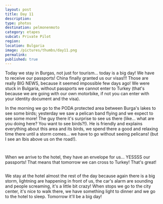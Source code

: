 ```yaml
---
layout: post
title: Day 11
description: 
type: photos
destination: pelmonenmoto
category: etapes
subcat: Private Pilot
region: 
location: Bulgaria
image: /pictures/thumbs/day11.png
permalink: 
published: true
---
```


Today we stay in Burgas, not just for tourism... today is a big day! We have to receive our passports! China finally granted us our visas!!! Those are really BIG NEWS, because it seemed impossible few days ago! We were stuck in Bulgaria, without passports we cannot enter to Turkey (that's because we are going with our own motorbike, if not you can enter with your identity document and the visa).

In the morning we go to the PODA protected area between Burga's lakes to see some birds; yesterday we saw a pelican band flying and we expect to see some more! The guy there it's surprise to see us there (like... what are you doing here? You want to see birds?!). He is friendly and explains everything about this area and its birds, we spend there a good and relaxing time there until a storm comes... we have to go without seeing pelicans! (but I see an Ibis above us on the road!). 

<p><a
href="https://lh3.googleusercontent.com/T9QAr1HPhyvv6cjJCcYlYyH9sFQFWdo_uiv_wZ3DiJKtw-_JG4gRMt_2rfMsrSVTU_YPKRxQbmvn-Jie4cICPjvjARe5zdIAUGAT7yOUD3I5A7ZsLKpueDWfAzBCD0cqA3pE7d0Tcjh_Pe535BrTR1SM4lCcjri13GEjpc4BF3drsEYJoqOSL44FGxERhdu-M57B4wdgA1PS6k6QjwN8UBOeeMV1K4NnLi-zZ5yDpSR9M7aPrQy3yj1r1k1Osu7IJ3yUKtFY3PK3FG6UdGpl9BHmlup_KqRCXONF1QrYk24DYjvPRMz8OGafqQcr9RQNDqSaq09esvbHboOjEJ1euimxdaPN1VvJO9p9COdGK9GROei5-A9oYOQ26IvBkQnklU4zqrIPH_2UYq51Bvz0ux-EZs_q8QxL9IY_QmDtB2EkJkZtkqrH2IAvU0eRp-qkAy8ZS6HWZR5WSEutCPjKODNfZHiXlmDbgs00WtW6q9ry8CYnRsLekiFQ7hAESvrC49Q3if8QSbODR3TRiMU72eUe2DBetuV3_wWhyCfkdtfqvDfofte2KRNT-tW8nGp6cNumWupH8SZEeASP6VrsNlTKlbTTV8XwKZT1M0WCmqghSwSIZuXdLKerWsTmkEFBhX2QwJiYLQmgEdnV2z8pojUg18EKyJcXYA=w1059-h794-no"><img 
src="https://lh3.googleusercontent.com/T9QAr1HPhyvv6cjJCcYlYyH9sFQFWdo_uiv_wZ3DiJKtw-_JG4gRMt_2rfMsrSVTU_YPKRxQbmvn-Jie4cICPjvjARe5zdIAUGAT7yOUD3I5A7ZsLKpueDWfAzBCD0cqA3pE7d0Tcjh_Pe535BrTR1SM4lCcjri13GEjpc4BF3drsEYJoqOSL44FGxERhdu-M57B4wdgA1PS6k6QjwN8UBOeeMV1K4NnLi-zZ5yDpSR9M7aPrQy3yj1r1k1Osu7IJ3yUKtFY3PK3FG6UdGpl9BHmlup_KqRCXONF1QrYk24DYjvPRMz8OGafqQcr9RQNDqSaq09esvbHboOjEJ1euimxdaPN1VvJO9p9COdGK9GROei5-A9oYOQ26IvBkQnklU4zqrIPH_2UYq51Bvz0ux-EZs_q8QxL9IY_QmDtB2EkJkZtkqrH2IAvU0eRp-qkAy8ZS6HWZR5WSEutCPjKODNfZHiXlmDbgs00WtW6q9ry8CYnRsLekiFQ7hAESvrC49Q3if8QSbODR3TRiMU72eUe2DBetuV3_wWhyCfkdtfqvDfofte2KRNT-tW8nGp6cNumWupH8SZEeASP6VrsNlTKlbTTV8XwKZT1M0WCmqghSwSIZuXdLKerWsTmkEFBhX2QwJiYLQmgEdnV2z8pojUg18EKyJcXYA=w1059-h794-no" alt=""></a></p>

<p><a
href="https://lh3.googleusercontent.com/wHDorqCuCDUbkAiZODvuLX8cwwMsnfF1q7oqSbhCZINLP3LzHFfCf-cmWC3VTR27IF7neDBi-N7RZZvyyWR4ocFfX7ZFVBXmSIgottFmveO9vxg3LltCffQhoFveToXbAkojBRwsaOboK-Jj3PmIYZP7GeQP4-B458AqB__sis-8cFk-I7M_sCA8I-WtLHGaZiQXZp--f65qtXQ23Q5sOIKcXr3jYw183obKH8FSAKNpnNsJ5lxdcoQqB1IqPs9n4UnjY_52mDojpDhItBsL25xcPzzTonATT0unv79bT4Wbp84_tBX7HxalD9hEBqapnka5K7bFMN5xvjG-iVgdQzS_Rqb0zpkmx_TMUCNSiH8DRvTGnBo_GDnuh_ktr1TkWDsDBWIfDQIOtop95G7R9brB25UB4ttDXeqPO9S6ImO_-k4Cwbwnx5pqCPjuvIjI2HrwwBn3Xf45wyaWS8aUW1CcTZD2vwXbyG_do0CVMEahSJUw6f6OoiebCD5q0FE8wmiRAVJfENx-SfCZw7hTAmbjyrhOwgxDz83AfMgROzS4rv-iVfJfqnsZeta-Ni7YLU-QPq16ScvuW7r4aB7YwoEHiGJSQ0Tim8l4G1-bI4Lb4ZiP4-NeIMlh9OY9JbhsvYIKbNi7f-mg6GBdrrDKxsNb9PYeJS5ZEw=w1059-h794-no"><img 
src="https://lh3.googleusercontent.com/wHDorqCuCDUbkAiZODvuLX8cwwMsnfF1q7oqSbhCZINLP3LzHFfCf-cmWC3VTR27IF7neDBi-N7RZZvyyWR4ocFfX7ZFVBXmSIgottFmveO9vxg3LltCffQhoFveToXbAkojBRwsaOboK-Jj3PmIYZP7GeQP4-B458AqB__sis-8cFk-I7M_sCA8I-WtLHGaZiQXZp--f65qtXQ23Q5sOIKcXr3jYw183obKH8FSAKNpnNsJ5lxdcoQqB1IqPs9n4UnjY_52mDojpDhItBsL25xcPzzTonATT0unv79bT4Wbp84_tBX7HxalD9hEBqapnka5K7bFMN5xvjG-iVgdQzS_Rqb0zpkmx_TMUCNSiH8DRvTGnBo_GDnuh_ktr1TkWDsDBWIfDQIOtop95G7R9brB25UB4ttDXeqPO9S6ImO_-k4Cwbwnx5pqCPjuvIjI2HrwwBn3Xf45wyaWS8aUW1CcTZD2vwXbyG_do0CVMEahSJUw6f6OoiebCD5q0FE8wmiRAVJfENx-SfCZw7hTAmbjyrhOwgxDz83AfMgROzS4rv-iVfJfqnsZeta-Ni7YLU-QPq16ScvuW7r4aB7YwoEHiGJSQ0Tim8l4G1-bI4Lb4ZiP4-NeIMlh9OY9JbhsvYIKbNi7f-mg6GBdrrDKxsNb9PYeJS5ZEw=w1059-h794-no" alt=""></a></p>

When we arrive to the hotel, they have an envelope for us... YESSSS our passports! That means that tomorrow we can cross to Turkey! That's great!

<p><a
href="https://lh3.googleusercontent.com/TP0nPTRxuSEHWgLSheKmV1YLszNaKLM89XUqyFMH7wnItTrQMBjIDN9vRNuO2y9NrHt3XxSHFuyYZgRidhtVpmYxZQ8AMC6oCiJ8tcz-B9v4XRE3BcSmV6iQIzzWJoDcKnPtw6BceGTFeyc-upUJ8N38sx6gESAoGi2COCQi5EWqMFb6xhX71dZH1EWz7A07nFwgMX_u5LuixKEtfN5wbxhFyFGZDlPZB4n-z9cOJpm4WysQnnhkZHc0UzxNnYbPub9DEeWJf-nmsfYSzszwidThmbhzJwExsWM4mHIPH3nsNYPPNPqudjVaBDKHx9iMjhuRBCuOyvXCvQhpkdZKM_BPBThj6Reye2AqKuXVWnEAV2UevARxHGshoSLW6m-78AZJ25ruS3OjXvhxPSlhhxXBJxTRfYKWvzTRAF_OYEaehRaWcRGwnMhgAV6ZYqG-fdby5XTKaDnKfDcmCa2YpMD4Sn8bSm3Ap85WgX5QEIVAk4En-d8KRz6Q8oKgW0mskuOk_fjDlixlICGXvaOlKr66MmmAlDmkIvfY0w4gef73QugzbR3oO6PcZ_MUbLK-Cs8lkpYkMW7kvJ1SS4D2XkHQn8vuicIuok1hXSXdp77tfnpmbzF-CUOlsRCwdfz2hY13_gUH2eZCfI8jCdCZ1qxiOs3uwqgyMA=s794-no"><img 
src="https://lh3.googleusercontent.com/TP0nPTRxuSEHWgLSheKmV1YLszNaKLM89XUqyFMH7wnItTrQMBjIDN9vRNuO2y9NrHt3XxSHFuyYZgRidhtVpmYxZQ8AMC6oCiJ8tcz-B9v4XRE3BcSmV6iQIzzWJoDcKnPtw6BceGTFeyc-upUJ8N38sx6gESAoGi2COCQi5EWqMFb6xhX71dZH1EWz7A07nFwgMX_u5LuixKEtfN5wbxhFyFGZDlPZB4n-z9cOJpm4WysQnnhkZHc0UzxNnYbPub9DEeWJf-nmsfYSzszwidThmbhzJwExsWM4mHIPH3nsNYPPNPqudjVaBDKHx9iMjhuRBCuOyvXCvQhpkdZKM_BPBThj6Reye2AqKuXVWnEAV2UevARxHGshoSLW6m-78AZJ25ruS3OjXvhxPSlhhxXBJxTRfYKWvzTRAF_OYEaehRaWcRGwnMhgAV6ZYqG-fdby5XTKaDnKfDcmCa2YpMD4Sn8bSm3Ap85WgX5QEIVAk4En-d8KRz6Q8oKgW0mskuOk_fjDlixlICGXvaOlKr66MmmAlDmkIvfY0w4gef73QugzbR3oO6PcZ_MUbLK-Cs8lkpYkMW7kvJ1SS4D2XkHQn8vuicIuok1hXSXdp77tfnpmbzF-CUOlsRCwdfz2hY13_gUH2eZCfI8jCdCZ1qxiOs3uwqgyMA=s794-no" alt=""></a></p>

We stay at the hotel almost the rest of the day because again there is a big storm, lightning are happening in front of us, the car's alarm are sounding and people screaming, it's a little bit crazy! When stops we go to the city center, it's nice to walk there, we have something light to dinner and we go to the hotel to sleep. Tomorrow it'll be a big day!

<p><a
href="https://lh3.googleusercontent.com/Bg1zDut5m2XyPr4hLfA9BPOYT_r8SMsi0HwbzR29X8H4YkAgLxHKf4efpfPAgkErtjXbUaOrqtUovf7en3ED52aOtv84xm5R-M1K6Z5mp2IoCPIqcs9xi9O1xHbo1xXIcBk4EihPgPhacqyPVF0wblkojU9ydgQLNamIYGePVsQ1s53YhDoN3GOlzQVO7nien2EYF8BxMQHc1w9cz4EI96sn61FY012e2ZAkI59EcgGLc6_5mJ_ou8dexl4j5sA6eLjt980coKPDGUwjFRGPn6xi2VTEzKjkIJ1dENHuNeFOQZR7dEuSm98J1bByYqGof4u7vUpJfo0zGqINYmgv3zSmo1EoDGGO3rpL1LC2uuf7veyL1rpvcqIFho_ZBcBaWDi3z0lxvNocKOeuNi_tX2qR70F23aaIIQNUxmD3zzPgH0sO5h_omDPS9sdtBGEyTLgBDNZf6Ax6nOvB2401sq3tH8gtb61aMoAavrNnM8TCJTYg-t5JCZa8LVr6D_OP-fqcMk-bwaQ-8xOhnQTLD6koPOYgD1XTihkYSRK3KWs4W-JUd7v_1X34fO0K-Tdw4MJsBdN_JviCviEj6dROxh-xUvgIgADorgxTyAmwlnNdt6LMMD0reQeh0FcgL28wTxqNIUvv7g3Yep-WNsXaEJFeXBDxNZQoLQ=w1059-h794-no"><img 
src="https://lh3.googleusercontent.com/Bg1zDut5m2XyPr4hLfA9BPOYT_r8SMsi0HwbzR29X8H4YkAgLxHKf4efpfPAgkErtjXbUaOrqtUovf7en3ED52aOtv84xm5R-M1K6Z5mp2IoCPIqcs9xi9O1xHbo1xXIcBk4EihPgPhacqyPVF0wblkojU9ydgQLNamIYGePVsQ1s53YhDoN3GOlzQVO7nien2EYF8BxMQHc1w9cz4EI96sn61FY012e2ZAkI59EcgGLc6_5mJ_ou8dexl4j5sA6eLjt980coKPDGUwjFRGPn6xi2VTEzKjkIJ1dENHuNeFOQZR7dEuSm98J1bByYqGof4u7vUpJfo0zGqINYmgv3zSmo1EoDGGO3rpL1LC2uuf7veyL1rpvcqIFho_ZBcBaWDi3z0lxvNocKOeuNi_tX2qR70F23aaIIQNUxmD3zzPgH0sO5h_omDPS9sdtBGEyTLgBDNZf6Ax6nOvB2401sq3tH8gtb61aMoAavrNnM8TCJTYg-t5JCZa8LVr6D_OP-fqcMk-bwaQ-8xOhnQTLD6koPOYgD1XTihkYSRK3KWs4W-JUd7v_1X34fO0K-Tdw4MJsBdN_JviCviEj6dROxh-xUvgIgADorgxTyAmwlnNdt6LMMD0reQeh0FcgL28wTxqNIUvv7g3Yep-WNsXaEJFeXBDxNZQoLQ=w1059-h794-no" alt=""></a></p>

